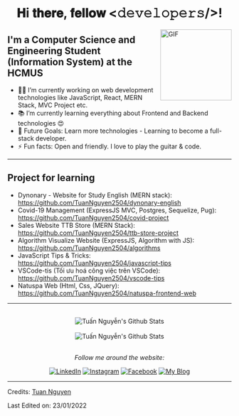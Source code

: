 <div align="center">
<h1> 𝐇i 𝐭𝐡𝐞𝐫𝐞, 𝐟𝐞𝐥𝐥𝐨𝐰 <𝚍𝚎𝚟𝚎𝚕𝚘𝚙𝚎𝚛𝚜/>! </h1>
</div>

<img align="right" alt="GIF" height="160px" src="https://media.giphy.com/media/ES4Vcv8zWfIt2/giphy.gif" />

## I'm a Computer Science and Engineering Student (Information System) at the HCMUS

- 👨‍💻 I’m currently working on web development technologies like JavaScript, React, MERN Stack, MVC Project etc.
- 📚 I’m currently learning everything about Frontend and Backend technologies 😍
- 🎯 Future Goals: Learn more technologies - Learning to become a full-stack developer.
- ⚡ Fun facts: Open and friendly. I love to play the guitar & code.

---

## Project for learning

- Dynonary - Website for Study English (MERN stack): https://github.com/TuanNguyen2504/dynonary-english
- Covid-19 Management (ExpressJS MVC, Postgres, Sequelize, Pug): https://github.com/TuanNguyen2504/covid-project
- Sales Website TTB Store (MERN Stack): https://github.com/TuanNguyen2504/ttb-store-project
- Algorithm Visualize Website (ExpressJS, Algorithm with JS): https://github.com/TuanNguyen2504/algorithms
- JavaScript Tips & Tricks: https://github.com/TuanNguyen2504/javascript-tips
- VSCode-tis (Tối ưu hoá công việc trên VSCode): https://github.com/TuanNguyen2504/vscode-tips
- Natuspa Web (Html, Css, JQuery): https://github.com/TuanNguyen2504/natuspa-frontend-web

---

<div align="center">
</br>
<img align="center" src="https://github-readme-stats.vercel.app/api?username=TuanNguyen2504&include_all_commits=true&count_private=true&show_icons=true&line_height=20&title_color=D93A7C&icon_color=F7D747&text_color=A9FEF7&bg_color=0,000000,141321" alt="Tuấn Nguyễn's Github Stats">
</br>
</br>

<img align="center" src="https://github-readme-stats.vercel.app/api/top-langs/?username=tuannguyen2504&theme=tokyonight&langs_count=10&layout=compact" alt="Tuấn Nguyễn's Github Stats">

</br>
</br>

<i>Follow me around the website:</i><br>

<a href="https://www.linkedin.com/in/nlatuan/" target="_blank"><img src="https://img.shields.io/badge/LinkedIn-%230077B5.svg?&style=flat-square&logo=linkedin&logoColor=white" alt="LinkedIn"></a>
<a href="https://www.instagram.com/_dyno.nguyen__/" target="_blank"><img src="https://img.shields.io/badge/Instagram-%23E4405F.svg?&style=flat-square&logo=instagram&logoColor=white" alt="Instagram"></a>
<a href="https://facebook.com/TuanNguyen250400/" target="_blank"><img src="https://img.shields.io/badge/Facebook-%231877F2.svg?&style=flat-square&logo=facebook&logoColor=white" alt="Facebook"></a>
<a href="https://dynonguyen.com/" target="_blank"><img src="https://img.shields.io/static/v1?label=My Blog&message=dynonguyen.com&color=f27232" alt="My Blog"></a>

</div>

---

Credits: [Tuan Nguyen](https://github.com/TuanNguyen2504/)

Last Edited on: 23/01/2022
